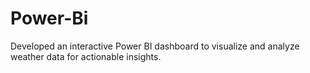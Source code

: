 # Power-Bi
Developed an interactive Power BI dashboard to visualize and analyze weather data for actionable insights.
